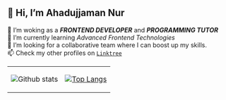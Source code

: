 ## 👋 Hi, I’m **Ahadujjaman Nur**
👀 I’m woking as a ***FRONTEND DEVELOPER*** and ***PROGRAMMING TUTOR***  
🌱 I’m currently learning *Advanced Frontend Technologies*  
💞️ I’m looking for a collaborative team where I can boost up my skills.  
📫 Check my other profiles on [`Linktree`](https://linktr.ee/ahadnur44)

<!---
ahadnur/ahadnur is a ✨ special ✨ repository because its `README.md` (this file) appears on your GitHub profile.
You can click the Preview link to take a look at your changes.
--->

<table align="center">
   <tr>
     <td> 
        
   ![Github stats](https://github-readme-stats.vercel.app/api?username=ahadnur&theme=radical&show_icons=true&count_private=true&hide=issues) </td>
     <td> [![Top Langs](https://github-readme-stats.vercel.app/api/top-langs/?username=yeazin&theme=radical&layout=compact)](https://github.com/yeazin) </td>
   </tr>
  </table>
